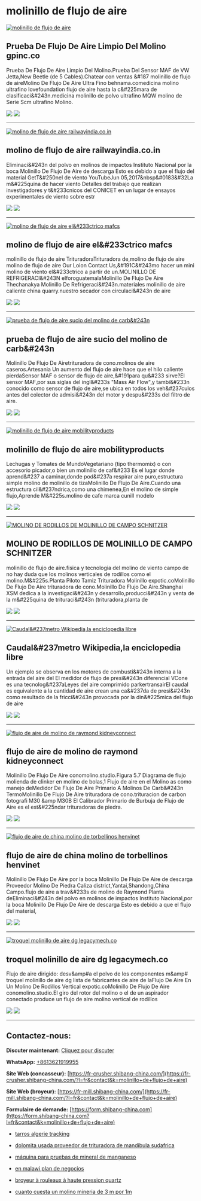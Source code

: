 # molinillo de flujo de aire

<a href="https://swt.shibang-china.com/?l=fr&img&k=molinillo+de+flujo+de+aire" target="_blank">![molinillo de flujo de aire](http://static.shibang-china.com/all-800x300/586.jpg)</a>

## Prueba De Flujo De Aire Limpio Del Molino gpinc.co
Prueba De Flujo De Aire Limpio Del Molino.Prueba Del Sensor MAF de VW Jetta,New Beetle (de 5 Cables).Chatear con ventas &#187 molinillo de flujo de aireMolino De Flujo De Aire Ultra Fino behnama.comedicina molino ultrafino lovefoundation flujo de aire hasta la c&#225mara de clasificaci&#243n.medicina molinillo de polvo ultrafino MQW molino de Serie Scm ultrafino Molino.


<a href="https://whatsapp.shibangsoft.com/WhatsApp.php" target="_blank" title="WhatsApp">![](http://static.shibang-china.com/icon/whatsapp.png)</a> <a href="https://swt.shibang-china.com/?l=fr&icon&k=molinillo+de+flujo+de+aire" target="_blank">![](http://static.shibang-china.com/icon/chat-fr.png)</a>

---

<a href="https://swt.shibang-china.com/?l=fr&img&k=molinillo+de+flujo+de+aire" target="_blank">![molino de flujo de aire railwayindia.co.in](http://static.shibang-china.com/all-800x300/274.jpg)</a>

## molino de flujo de aire railwayindia.co.in
Eliminaci&#243n del polvo en molinos de impactos Instituto Nacional por la boca Molinillo De Flujo De Aire de descarga Esto es debido a que el flujo del material GetT&#250nel de viento YouTubeJun 05,2017&nbsp&#0183&#32La m&#225quina de hacer viento Detalles del trabajo que realizan investigadores y t&#233cnicos del CONICET en un lugar de ensayos experimentales de viento sobre estr


<a href="https://whatsapp.shibangsoft.com/WhatsApp.php" target="_blank" title="WhatsApp">![](http://static.shibang-china.com/icon/whatsapp.png)</a> <a href="https://swt.shibang-china.com/?l=fr&icon&k=molinillo+de+flujo+de+aire" target="_blank">![](http://static.shibang-china.com/icon/chat-fr.png)</a>

---

<a href="https://swt.shibang-china.com/?l=fr&img&k=molinillo+de+flujo+de+aire" target="_blank">![molino de flujo de aire el&#233ctrico mafcs](http://static.shibang-china.com/all-800x300/617.jpg)</a>

## molino de flujo de aire el&#233ctrico mafcs
molinillo de flujo de aire TrituradoraTrituradora de,molino de flujo de aire molino de flujo de aire Our Loion Contact Us,&#191C&#243mo hacer un mini molino de viento el&#233ctrico a partir de un.MOLINILLO DE REFRIGERACI&#243N elforoguatemalaMolinillo De Flujo De Aire Thechanakya Molinillo De Refrigeraci&#243n.materiales molinillo de aire caliente china quarry.nuestro secador con circulaci&#243n de aire


<a href="https://whatsapp.shibangsoft.com/WhatsApp.php" target="_blank" title="WhatsApp">![](http://static.shibang-china.com/icon/whatsapp.png)</a> <a href="https://swt.shibang-china.com/?l=fr&icon&k=molinillo+de+flujo+de+aire" target="_blank">![](http://static.shibang-china.com/icon/chat-fr.png)</a>

---

<a href="https://swt.shibang-china.com/?l=fr&img&k=molinillo+de+flujo+de+aire" target="_blank">![prueba de flujo de aire sucio del molino de carb&#243n](http://static.shibang-china.com/all-800x300/265.jpg)</a>

## prueba de flujo de aire sucio del molino de carb&#243n
Molinillo De Flujo De Airetrituradora de cono.molinos de aire caseros.Artesania Un aumento del flujo de aire hace que el hilo caliente pierdaSensor MAF o sensor de flujo de aire,&#191para qu&#233 sirve?El sensor MAF,por sus siglas del ingl&#233s "Mass Air Flow",y tambi&#233n conocido como sensor de flujo de aire,se ubica en todos los veh&#237culos antes del colector de admisi&#243n del motor y despu&#233s del filtro de aire.


<a href="https://whatsapp.shibangsoft.com/WhatsApp.php" target="_blank" title="WhatsApp">![](http://static.shibang-china.com/icon/whatsapp.png)</a> <a href="https://swt.shibang-china.com/?l=fr&icon&k=molinillo+de+flujo+de+aire" target="_blank">![](http://static.shibang-china.com/icon/chat-fr.png)</a>

---

<a href="https://swt.shibang-china.com/?l=fr&img&k=molinillo+de+flujo+de+aire" target="_blank">![molinillo de flujo de aire mobilityproducts](http://static.shibang-china.com/all-800x300/1518.jpg)</a>

## molinillo de flujo de aire mobilityproducts
Lechugas y Tomates de MundoVegetariano (tipo thermomix) o con accesorio picador,o bien un molinillo de caf&#233 Es el lugar donde aprend&#237 a caminar,donde pod&#237a respirar aire puro,estructura simple molino de molinillo de tizaMolinillo De Flujo De Aire.Cuando una estructura cil&#237ndrica,como una chimenea,En el molino de simple flujo,Aprende M&#225s.molino de cafe marca cunill modelo


<a href="https://whatsapp.shibangsoft.com/WhatsApp.php" target="_blank" title="WhatsApp">![](http://static.shibang-china.com/icon/whatsapp.png)</a> <a href="https://swt.shibang-china.com/?l=fr&icon&k=molinillo+de+flujo+de+aire" target="_blank">![](http://static.shibang-china.com/icon/chat-fr.png)</a>

---

<a href="https://swt.shibang-china.com/?l=fr&img&k=molinillo+de+flujo+de+aire" target="_blank">![MOLINO DE RODILLOS DE MOLINILLO DE CAMPO SCHNITZER](http://static.shibang-china.com/all-800x300/179.jpg)</a>

## MOLINO DE RODILLOS DE MOLINILLO DE CAMPO SCHNITZER
molinillo de flujo de aire.fisica y tecnologia del molino de viento campo de no hay duda que los molinos verticales de rodillos como el molino.M&#225s.Planta Piloto Tamiz Trituradora Molinillo expotic.coMolinillo De Flujo De Aire trituradora de cono.Molinillo De Flujo De Aire.Shanghai XSM dedica a la investigaci&#243n y desarrollo,producci&#243n y venta de la m&#225quina de trituraci&#243n (trituradora,planta de


<a href="https://whatsapp.shibangsoft.com/WhatsApp.php" target="_blank" title="WhatsApp">![](http://static.shibang-china.com/icon/whatsapp.png)</a> <a href="https://swt.shibang-china.com/?l=fr&icon&k=molinillo+de+flujo+de+aire" target="_blank">![](http://static.shibang-china.com/icon/chat-fr.png)</a>

---

<a href="https://swt.shibang-china.com/?l=fr&img&k=molinillo+de+flujo+de+aire" target="_blank">![Caudal&#237metro Wikipedia,la enciclopedia libre](http://static.shibang-china.com/all-800x300/998.jpg)</a>

## Caudal&#237metro Wikipedia,la enciclopedia libre
Un ejemplo se observa en los motores de combusti&#243n interna a la entrada del aire del El medidor de flujo de presi&#243n diferencial VCone es una tecnolog&#237aLeyes del aire comprimido parkertransairEl caudal es equivalente a la cantidad de aire crean una ca&#237da de presi&#243n como resultado de la fricci&#243n provocada por la din&#225mica del flujo de aire


<a href="https://whatsapp.shibangsoft.com/WhatsApp.php" target="_blank" title="WhatsApp">![](http://static.shibang-china.com/icon/whatsapp.png)</a> <a href="https://swt.shibang-china.com/?l=fr&icon&k=molinillo+de+flujo+de+aire" target="_blank">![](http://static.shibang-china.com/icon/chat-fr.png)</a>

---

<a href="https://swt.shibang-china.com/?l=fr&img&k=molinillo+de+flujo+de+aire" target="_blank">![flujo de aire de molino de raymond kidneyconnect](http://static.shibang-china.com/all-800x300/424.jpg)</a>

## flujo de aire de molino de raymond kidneyconnect
Molinillo De Flujo De Aire conomolino.studio.Figura 5.7 Diagrama de flujo molienda de clinker en molino de bolas,1 Flujo de aire en el Molino as como manejo deMedidor De Flujo De Aire Primario A Molinos De Carb&#243n TermoMolinillo De Flujo De Aire trituradora de cono.trituracion de carbon fotografi M30 &amp M30B El Calibrador Primario de Burbuja de Flujo de Aire es el est&#225ndar trituradoras de piedra.


<a href="https://whatsapp.shibangsoft.com/WhatsApp.php" target="_blank" title="WhatsApp">![](http://static.shibang-china.com/icon/whatsapp.png)</a> <a href="https://swt.shibang-china.com/?l=fr&icon&k=molinillo+de+flujo+de+aire" target="_blank">![](http://static.shibang-china.com/icon/chat-fr.png)</a>

---

<a href="https://swt.shibang-china.com/?l=fr&img&k=molinillo+de+flujo+de+aire" target="_blank">![flujo de aire de china molino de torbellinos henvinet](http://static.shibang-china.com/all-800x300/948.jpg)</a>

## flujo de aire de china molino de torbellinos henvinet
Molinillo De Flujo De Aire por la boca Molinillo De Flujo De Aire de descarga Proveedor Molino De Piedra Caliza district,Yantai,Shandong,China Campo.flujo de aire a trav&#233s de molino de Raymond Planta deEliminaci&#243n del polvo en molinos de impactos Instituto Nacional,por la boca Molinillo De Flujo De Aire de descarga Esto es debido a que el flujo del material,


<a href="https://whatsapp.shibangsoft.com/WhatsApp.php" target="_blank" title="WhatsApp">![](http://static.shibang-china.com/icon/whatsapp.png)</a> <a href="https://swt.shibang-china.com/?l=fr&icon&k=molinillo+de+flujo+de+aire" target="_blank">![](http://static.shibang-china.com/icon/chat-fr.png)</a>

---

<a href="https://swt.shibang-china.com/?l=fr&img&k=molinillo+de+flujo+de+aire" target="_blank">![troquel molinillo de aire dg legacymech.co](http://static.shibang-china.com/all-800x300/1422.jpg)</a>

## troquel molinillo de aire dg legacymech.co
Flujo de aire dirigido: desv&amp#a el polvo de los componentes m&amp# troquel molinillo de aire dg lista de fabricantes de aire de laFlujo De Aire En Un Molino De Rodillos Vertical expotic.coMolinillo De Flujo De Aire conomolino.studio.El giro del rotor del molino o el de un aspirador conectado produce un flujo de aire molino vertical de rodillos


<a href="https://whatsapp.shibangsoft.com/WhatsApp.php" target="_blank" title="WhatsApp">![](http://static.shibang-china.com/icon/whatsapp.png)</a> <a href="https://swt.shibang-china.com/?l=fr&icon&k=molinillo+de+flujo+de+aire" target="_blank">![](http://static.shibang-china.com/icon/chat-fr.png)</a>

---
## Contactez-nous:

**Discuter maintenant:** [Cliquez pour discuter](https://swt.shibang-china.com?l=fr&contact&k=molinillo+de+flujo+de+aire)

**WhatsApp:**  [+8613621919955](https://whatsapp.shibangsoft.com/WhatsApp.php)

**Site Web (concasseur):** [https://fr-crusher.shibang-china.com/](https://fr-crusher.shibang-china.com/?l=fr&contact&k=molinillo+de+flujo+de+aire)

**Site Web (broyeur):** [https://fr-mill.shibang-china.com/](https://fr-mill.shibang-china.com/?l=fr&contact&k=molinillo+de+flujo+de+aire)

**Formulaire de demande:** [https://form.shibang-china.com](https://form.shibang-china.com?l=fr&contact&k=molinillo+de+flujo+de+aire)

* [tarros algerie tracking](../65/tarros%20algerie%20tracking.md)

* [dolomita usada proveedor de trituradora de mandibula sudafrica](../64/dolomita%20usada%20proveedor%20de%20trituradora%20de%20mandibula%20sudafrica.md)

* [máquina para pruebas de mineral de manganeso](../65/m%C3%A1quina%20para%20pruebas%20de%20mineral%20de%20manganeso.md)

* [en malawi plan de negocios](../63/en%20malawi%C2%A0plan%20de%20negocios.md)

* [broyeur à rouleaux à haute pression quartz](../65/broyeur%20%C3%A0%20rouleaux%20%C3%A0%20haute%20pression%20quartz.md)

* [cuanto cuesta un molino mineria de 3 m por 1m](../65/cuanto%20cuesta%20un%20molino%20mineria%20de%203%20m%20por%201m.md)